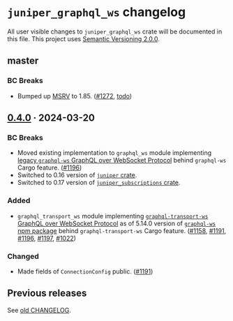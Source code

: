 `juniper_graphql_ws` changelog
==============================

All user visible changes to `juniper_graphql_ws` crate will be documented in this file. This project uses [Semantic Versioning 2.0.0].




## master

### BC Breaks

- Bumped up [MSRV] to 1.85. ([#1272], [todo])

[#1272]: /../../pull/1272
[todo]: /../../commit/todo




## [0.4.0] · 2024-03-20
[0.4.0]: /../../tree/juniper_graphql_ws-v0.4.0/juniper_graphql_ws

### BC Breaks

- Moved existing implementation to `graphql_ws` module implementing [legacy `graphql-ws` GraphQL over WebSocket Protocol][proto-legacy] behind `graphql-ws` Cargo feature. ([#1196])
- Switched to 0.16 version of [`juniper` crate].
- Switched to 0.17 version of [`juniper_subscriptions` crate].

### Added

- `graphql_transport_ws` module implementing [`graphql-transport-ws` GraphQL over WebSocket Protocol][proto-5.14.0] as of 5.14.0 version of [`graphql-ws` npm package] behind `graphql-transport-ws` Cargo feature. ([#1158], [#1191], [#1196], [#1197], [#1022])

### Changed

- Made fields of `ConnectionConfig` public. ([#1191])

[#1022]: /../../issues/1022
[#1158]: /../../pull/1158
[#1191]: /../../pull/1191
[#1196]: /../../pull/1196
[#1197]: /../../pull/1197
[proto-5.14.0]: https://github.com/enisdenjo/graphql-ws/blob/v5.14.0/PROTOCOL.md
[proto-legacy]: https://github.com/apollographql/subscriptions-transport-ws/blob/v0.11.0/PROTOCOL.md




## Previous releases

See [old CHANGELOG](/../../blob/juniper_graphql_ws-v0.3.0/juniper_graphql_ws/CHANGELOG.md).




[`graphql-ws` npm package]: https://npmjs.com/package/graphql-ws
[`juniper` crate]: https://docs.rs/juniper
[`juniper_subscriptions` crate]: https://docs.rs/juniper_subscriptions
[MSRV]: https://doc.rust-lang.org/cargo/reference/manifest.html#the-rust-version-field
[Semantic Versioning 2.0.0]: https://semver.org

